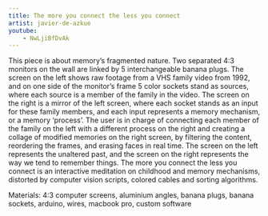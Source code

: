 ```yaml
---
title: The more you connect the less you connect
artist: javier-de-azkue
youtube:
    - NwLjiBfDvAk
---
```

This piece is about memory’s fragmented nature. Two separated 4:3 monitors on the wall are linked by 5 interchangeable banana plugs. The screen on the left shows raw footage from a VHS family video from 1992, and on one side of the monitor’s frame 5 color sockets stand as sources, where each source is a member of the family in the video. The screen on the right is a mirror of the left screen, where each socket stands as an input for these family members, and each input represents a memory mechanism, or a memory ‘process’. The user is in charge of connecting each member of the family on the left with a different process on the right and creating a collage of modified memories on the right screen, by filtering the content, reordering the frames, and erasing faces in real time. The screen on the left represents the unaltered past, and the screen on the right represents the way we tend to remember things. The more you connect the less you connect is an interactive meditation on childhood and memory mechanisms, distorted by computer vision scripts, colored cables and sorting algorithms.

Materials: 4:3 computer screens, aluminium angles, banana plugs, banana sockets, arduino, wires, macbook pro, custom software